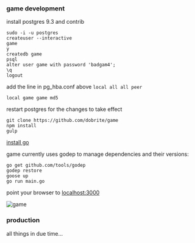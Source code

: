 ### game development

install postgres 9.3 and contrib

```
sudo -i -u postgres
createuser --interactive
game
y
createdb game
psql
alter user game with password 'badgam4';
\q
logout
```

add the line in pg_hba.conf above `local all all peer`
```
local game game md5
```

restart postgres for the changes to take effect

```
git clone https://github.com/dobrite/game
npm install
gulp
```

[install go](http://golang.org/doc/install)

game currently uses godep to manage dependencies and their versions:

```
go get github.com/tools/godep
godep restore
goose up
go run main.go
```

point your browser to [localhost:3000](http://localhost:3000)

![game](http://i.imgur.com/iXgXqUb.png "game")

### production

all things in due time...

